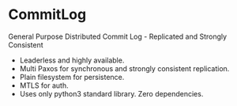 # CommitLog
General Purpose Distributed Commit Log - Replicated and Strongly Consistent

- Leaderless and highly available.
- Multi Paxos for synchronous and strongly consistent replication.
- Plain filesystem for persistence.
- MTLS for auth.
- Uses only python3 standard library. Zero dependencies.
